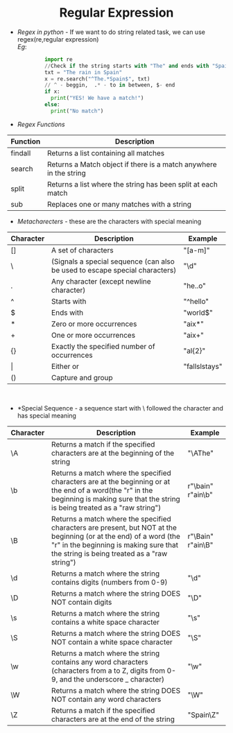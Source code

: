 <h1 align="center">Regular Expression</h1>

* *Regex in python* - If we want to do string related task, we can use regex(re,regular expression) <br />
	*Eg*:	
```python
			import re 
			//Check if the string starts with "The" and ends with "Spain": 
			txt = "The rain in Spain" 
			x = re.search("^The.*Spain$", txt)  
			// ^ - beggin,	.* - to in between,	$- end  
			if x: 
			  print("YES! We have a match!") 
			else: 
			  print("No match")
```

* *Regex Functions* <br />

| **Function** | **Description** |
|--------------|------------------|
| findall      | Returns a list containing all matches |
| search       | Returns a Match object if there is a match anywhere in the string |
| split        | Returns a list where the string has been split at each match |
| sub          | Replaces one or many matches with a string|

* *Metacharecters* -  these are the characters with special meaning  <br />

| **Character** | **Description** | **Example** |
|----------------|-----------------|----------------|
| [] | A set of characters | "[a-m]" |
| \  | (Signals a special sequence (can also be used to escape special characters) | "\d" |
| .  | Any character (except newline character) | "he..o" |
| ^  | Starts with | "^hello" |
| $ | Ends with | "world$" |
| * | Zero or more occurrences | "aix*" |
| + | One or more occurrences | "aix+" |
| {} | Exactly the specified number of occurrences | "al{2}" |
| \| | Either or | "fallslstays" |
| () | Capture and group |   |
 

* *Special Sequence - a sequence start with \ followed the character and has special meaning  <br />

| **Character** | **Description** | **Example**|
|----------------|-----------------|----------------|
| \A | Returns a match if the specified characters are at the beginning of the string | "\AThe" |
| \b | Returns a match where the specified characters are at the beginning or at the end of a word(the "r" in the beginning is making sure that the string is being treated as a "raw string") | r"\bain" r"ain\b" |
| \B | Returns a match where the specified characters are present, but NOT at the beginning (or at the end) of a word (the "r" in the beginning is making sure that the string is being treated as a "raw string") | r"\Bain" r"ain\B"|
| \d | Returns a match where the string contains digits (numbers from 0-9) | "\d" |
| \D | Returns a match where the string DOES NOT contain digits | "\D" |
| \s | Returns a match where the string contains a white space character | "\s" |
| \S | Returns a match where the string DOES NOT contain a white space character | "\S" |
| \w | Returns a match where the string contains any word characters (characters from a to Z, digits from 0-9, and the underscore _ character) | "\w" |
| \W | Returns a match where the string DOES NOT contain any word characters | "\W" |
| \Z | Returns a match if the specified characters are at the end of the string | "Spain\Z" |
